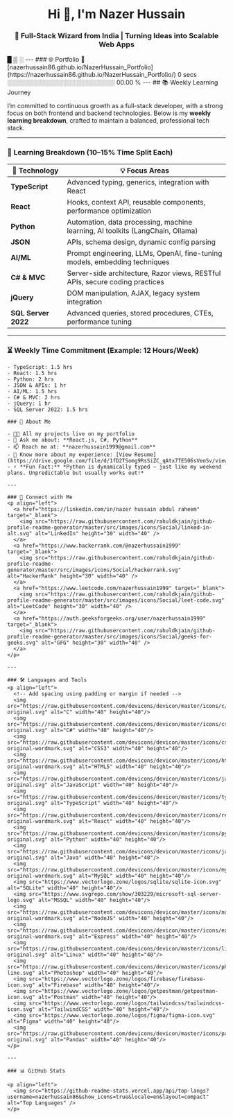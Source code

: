 <h1 align="center">Hi 👋, I'm Nazer Hussain</h1>
<h3 align="center">🚀 Full-Stack Wizard from India | Turning Ideas into Scalable Web Apps</h3> 
█ ▒ ░
---
### 🌐 Portfolio  
🔗 [nazerhussain86.github.io/NazerHussain_Portfolio](https://nazerhussain86.github.io/NazerHussain_Portfolio/)
       0 secs          ░░░░░░░░░░░░░░░░░░░░░░░░░   00.00 %
---
## 📚 Weekly Learning Journey

I’m committed to continuous growth as a full-stack developer, with a strong focus on both frontend and backend technologies. Below is my **weekly learning breakdown**, crafted to maintain a balanced, professional tech stack.

---

### 🧠 Learning Breakdown (10–15% Time Split Each)

| 🔧 Technology       | 💡 Focus Areas                                                                 |
|---------------------|-------------------------------------------------------------------------------|
| **TypeScript**      | Advanced typing, generics, integration with React                            |
| **React**           | Hooks, context API, reusable components, performance optimization            |
| **Python**          | Automation, data processing, machine learning, AI toolkits (LangChain, Ollama) |
| **JSON**            | APIs, schema design, dynamic config parsing                                  |
| **AI/ML**           | Prompt engineering, LLMs, OpenAI, fine-tuning models, embedding techniques   |
| **C# & MVC**        | Server-side architecture, Razor views, RESTful APIs, secure coding practices |
| **jQuery**          | DOM manipulation, AJAX, legacy system integration                            |
| **SQL Server 2022** | Advanced queries, stored procedures, CTEs, performance tuning                |

---

### ⏳ Weekly Time Commitment (Example: 12 Hours/Week)

```text
- TypeScript: 1.5 hrs
- React: 1.5 hrs
- Python: 2 hrs
- JSON & APIs: 1 hr
- AI/ML: 1.5 hrs
- C# & MVC: 2 hrs
- jQuery: 1 hr
- SQL Server 2022: 1.5 hrs

### 🧠 About Me

- 👨‍💻 All my projects live on my portfolio  
- 💬 Ask me about: **React.js, C#, Python**  
- 📫 Reach me at: **nazerhussain1999@gmail.com**  
- 📄 Know more about my experience: [View Resume](https://drive.google.com/file/d/1fD2TSomg9RsSiZC_qAtx7TE506sVeoSv/view)  
- ⚡ **Fun Fact:** *Python is dynamically typed — just like my weekend plans. Unpredictable but usually works out!*

---

### 🤝 Connect with Me  
<p align="left">
  <a href="https://linkedin.com/in/nazer hussain abdul raheem" target="_blank">
    <img src="https://raw.githubusercontent.com/rahuldkjain/github-profile-readme-generator/master/src/images/icons/Social/linked-in-alt.svg" alt="LinkedIn" height="30" width="40" />
  </a>
  <a href="https://www.hackerrank.com/@nazerhussain1999" target="_blank">
    <img src="https://raw.githubusercontent.com/rahuldkjain/github-profile-readme-generator/master/src/images/icons/Social/hackerrank.svg" alt="HackerRank" height="30" width="40" />
  </a>
  <a href="https://www.leetcode.com/nazerhussain1999" target="_blank">
    <img src="https://raw.githubusercontent.com/rahuldkjain/github-profile-readme-generator/master/src/images/icons/Social/leet-code.svg" alt="LeetCode" height="30" width="40" />
  </a>
  <a href="https://auth.geeksforgeeks.org/user/nazerhussain1999" target="_blank">
    <img src="https://raw.githubusercontent.com/rahuldkjain/github-profile-readme-generator/master/src/images/icons/Social/geeks-for-geeks.svg" alt="GFG" height="30" width="40" />
  </a>
</p>

---

### 🛠️ Languages and Tools  
<p align="left">
  <!-- Add spacing using padding or margin if needed -->
  <img src="https://raw.githubusercontent.com/devicons/devicon/master/icons/c/c-original.svg" alt="C" width="40" height="40"/> 
  <img src="https://raw.githubusercontent.com/devicons/devicon/master/icons/csharp/csharp-original.svg" alt="C#" width="40" height="40"/> 
  <img src="https://raw.githubusercontent.com/devicons/devicon/master/icons/css3/css3-original-wordmark.svg" alt="CSS3" width="40" height="40"/>
  <img src="https://raw.githubusercontent.com/devicons/devicon/master/icons/html5/html5-original-wordmark.svg" alt="HTML5" width="40" height="40"/> 
  <img src="https://raw.githubusercontent.com/devicons/devicon/master/icons/javascript/javascript-original.svg" alt="JavaScript" width="40" height="40"/> 
  <img src="https://raw.githubusercontent.com/devicons/devicon/master/icons/typescript/typescript-original.svg" alt="TypeScript" width="40" height="40"/> 
  <img src="https://raw.githubusercontent.com/devicons/devicon/master/icons/react/react-original-wordmark.svg" alt="React" width="40" height="40"/> 
  <img src="https://raw.githubusercontent.com/devicons/devicon/master/icons/python/python-original.svg" alt="Python" width="40" height="40"/> 
  <img src="https://raw.githubusercontent.com/devicons/devicon/master/icons/java/java-original.svg" alt="Java" width="40" height="40"/> 
  <img src="https://raw.githubusercontent.com/devicons/devicon/master/icons/mysql/mysql-original-wordmark.svg" alt="MySQL" width="40" height="40"/>
  <img src="https://www.vectorlogo.zone/logos/sqlite/sqlite-icon.svg" alt="SQLite" width="40" height="40"/>
  <img src="https://www.svgrepo.com/show/303229/microsoft-sql-server-logo.svg" alt="MSSQL" width="40" height="40"/>
  <img src="https://raw.githubusercontent.com/devicons/devicon/master/icons/nodejs/nodejs-original-wordmark.svg" alt="NodeJS" width="40" height="40"/> 
  <img src="https://raw.githubusercontent.com/devicons/devicon/master/icons/express/express-original-wordmark.svg" alt="Express" width="40" height="40"/> 
  <img src="https://raw.githubusercontent.com/devicons/devicon/master/icons/linux/linux-original.svg" alt="Linux" width="40" height="40"/>
  <img src="https://raw.githubusercontent.com/devicons/devicon/master/icons/photoshop/photoshop-line.svg" alt="Photoshop" width="40" height="40"/>
  <img src="https://www.vectorlogo.zone/logos/firebase/firebase-icon.svg" alt="Firebase" width="40" height="40"/> 
  <img src="https://www.vectorlogo.zone/logos/getpostman/getpostman-icon.svg" alt="Postman" width="40" height="40"/> 
  <img src="https://www.vectorlogo.zone/logos/tailwindcss/tailwindcss-icon.svg" alt="TailwindCSS" width="40" height="40"/> 
  <img src="https://www.vectorlogo.zone/logos/figma/figma-icon.svg" alt="Figma" width="40" height="40"/> 
  <img src="https://raw.githubusercontent.com/devicons/devicon/master/icons/pandas/pandas-original.svg" alt="Pandas" width="40" height="40"/> 
</p>

---

### 📊 GitHub Stats

<p align="left">
  <img src="https://github-readme-stats.vercel.app/api/top-langs?username=nazerhussain86&show_icons=true&locale=en&layout=compact" alt="Top Languages" />
</p>



